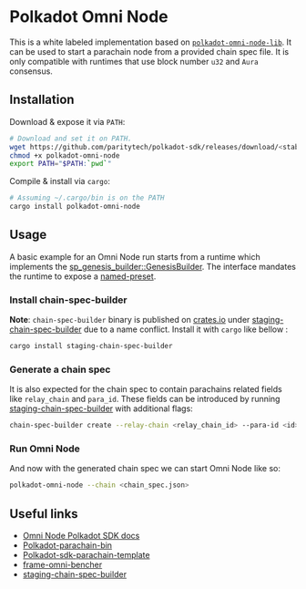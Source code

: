 # Polkadot Omni Node

This is a white labeled implementation based on [`polkadot-omni-node-lib`](https://crates.io/crates/polkadot-omni-node-lib).
It can be used to start a parachain node from a provided chain spec file. It is only compatible with runtimes that use block
number `u32` and `Aura` consensus.

## Installation

Download & expose it via `PATH`:

```bash
# Download and set it on PATH.
wget https://github.com/paritytech/polkadot-sdk/releases/download/<stable_release_tag>/polkadot-omni-node
chmod +x polkadot-omni-node
export PATH="$PATH:`pwd`"
```

Compile & install via `cargo`:

```bash
# Assuming ~/.cargo/bin is on the PATH
cargo install polkadot-omni-node
```

## Usage

A basic example for an Omni Node run starts from a runtime which implements the [sp_genesis_builder::GenesisBuilder](https://docs.rs/sp-genesis-builder/latest/sp_genesis_builder/trait.GenesisBuilder.html).
The interface mandates the runtime to expose a [named-preset](https://docs.rs/staging-chain-spec-builder/6.0.0/staging_chain_spec_builder/#generate-chain-spec-using-runtime-provided-genesis-config-preset).

### Install chain-spec-builder

**Note**: `chain-spec-builder` binary is published on [crates.io](https://crates.io) under
[staging-chain-spec-builder](https://crates.io/crates/staging-chain-spec-builder) due to a name conflict.
Install it with `cargo` like bellow :

```bash
cargo install staging-chain-spec-builder
```

### Generate a chain spec

It is also expected for the chain spec to contain parachains related fields like `relay_chain` and `para_id`.
These fields can be introduced by running [staging-chain-spec-builder](https://crates.io/crates/staging-chain-spec-builder)
with additional flags:

```bash
chain-spec-builder create --relay-chain <relay_chain_id> --para-id <id> -r <runtime.wasm> named-preset <preset_name>
```

### Run Omni Node

And now with the generated chain spec we can start Omni Node like so:

```bash
polkadot-omni-node --chain <chain_spec.json>
```

## Useful links

* [Omni Node Polkadot SDK docs](https://paritytech.github.io/polkadot-sdk/master/polkadot_sdk_docs/reference_docs/omni_node/index.html)
* [Polkadot-parachain-bin](https://crates.io/crates/polkadot-parachain-bin)
* [Polkadot-sdk-parachain-template](https://github.com/paritytech/polkadot-sdk-parachain-template)
* [frame-omni-bencher](https://crates.io/crates/frame-omni-bencher)
* [staging-chain-spec-builder](https://crates.io/crates/staging-chain-spec-builder)
